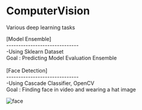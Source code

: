 # ComputerVision
Various deep learning tasks<div>
<div>
[Model Ensemble]<div>
------------------------------<div>
-Using Sklearn Dataset<div>
Goal : Predicting Model Evaluation Ensemble<div>
<div>
<br>
[Face Detection]<div>
------------------------------<div>
-Using Cascade Classifier, OpenCV<div>
Goal : Finding face in video and wearing a hat image<br>

![face](https://user-images.githubusercontent.com/33900239/87552776-1334d600-c6ed-11ea-897c-4fae6ec68ab6.JPG)
